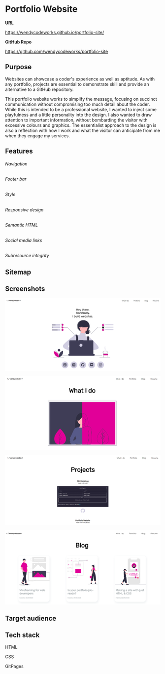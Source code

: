 # Portfolio Website

**URL**

https://wendycodeworks.github.io/portfolio-site/



**GitHub Repo**

https://github.com/wendycodeworks/portfolio-site



## Purpose

Websites can showcase a coder's experience as well as aptitude. As with any portfolio, projects are essential to demonstrate skill and provide an alternative to a GitHub repository. 

This portfolio website works to simplify the message, focusing on succinct communication without compromising too much detail about the coder. While this is intended to be a professional website, I wanted to inject some playfulness and a little personality into the design. I also wanted to draw attention to important information, without bombarding the visitor with excessive colours and graphics. The essentialist approach to the design is also a reflection with how I work and what the visitor can anticipate from me when they engage my services.

## Features

###### Navigation

###### Footer bar	

###### Style

###### Responsive design

###### Semantic HTML

###### Social media links

###### Subresource integrity


## Sitemap



## Screenshots

![Home page](./assets/portfolio-img/portfolio-site-homepage.png)

![About me page](./assets/portfolio-img/portfolio-site-aboutpage.png)

![Portfolio page](./assets/portfolio-img/portfolio-site-projectspage.png)

![Blog page](./assets/portfolio-img/portfolio-site-blog.png)

## Target audience



## Tech stack

HTML

CSS

GitPages